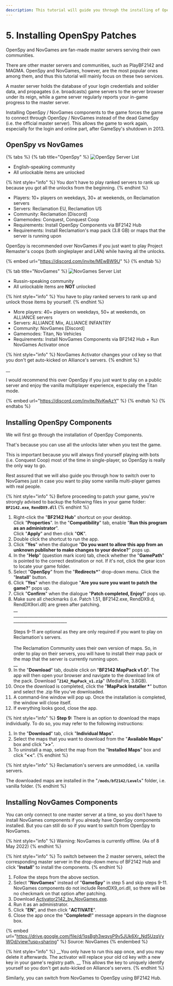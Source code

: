 ```yaml
---
description: This tutorial will guide you through the installing of OpenSpy patches.
---
```


# 5. Installing OpenSpy Patches

OpenSpy and NovGames are fan-made master servers serving their own communities.

There are other master servers and communities, such as PlayBF2142 and MAGMA. OpenSpy and NovGames, however, are the most popular ones among them, and thus this tutorial will mainly focus on these two services.

A master server holds the database of your login credentials and soldier data, and propagates (i.e. broadcasts) game servers to the server browser under its reign, while a game server regularly reports your in-game progress to the master server.

Installing OpenSpy / NovGames components to the game forces the game to connect through OpenSpy / NovGames instead of the dead GameSpy (i.e. the official master server). This allows the game to work again, especially for the login and online part, after GameSpy's shutdown in 2013.

## OpenSpy vs NovGames

{% tabs %}
{% tab title="OpenSpy" %}
![OpenSpy Server List](../.gitbook/assets/reclamation\_orig.png)



* English-speaking community
* All unlockable items are unlocked

{% hint style="info" %}
​You don't have to play ranked servers to rank up because you got all the unlocks from the beginning.
{% endhint %}



* Players: 10+ players on weekdays, 30+ at weekends, on Reclamation server​s​
* Servers: Reclamation EU, Reclamation US
* Community: Reclamation \[Discord]
* Gamemodes: Conquest, Conquest Coop
* ​Requirements: Install OpenSpy Components via BF2142 Hub
* Requirements: Install Reclamation's map pack (3.8 GB) or maps that the server is running upon



OpenSpy is recommended over NovGames if you just want to play Project Remaster's coops (both singleplayer and LAN) while having all the unlocks.



{% embed url="https://discord.com/invite/MEwBW9U" %}
{% endtab %}

{% tab title="NovGames" %}
![NovGames Server List](../.gitbook/assets/novgame\_orig.png)



* Russin-speaking community
* All unlockable items are **NOT** unlocked

{% hint style="info" %}
​You have to play ranked servers to rank up and unlock those items by yourself.
{% endhint %}



* More players: 40+ players on weekdays, 50+ at weekends, on ALLIANCE servers
* Servers: ALLIANCE Mix, ALLIANCE INFANTRY
* Community: NovGames \[Discord]
* Gamemodes: Titan, No Vehicles
* Requirements: Install NovGames Components via BF2142 Hub + Run NovGames Activator once

{% hint style="info" %}
NovGames Activator changes your cd key so that you don't get auto-kicked on Alliance's servers.
{% endhint %}

__

I would recommend this over OpenSpy if you just want to play on a public server and enjoy the vanilla multiplayer experience, especially the Titan mode.​



{% embed url="https://discord.com/invite/NvKwAzY" %}
{% endtab %}
{% endtabs %}

## Installing OpenSpy Components

We will first go through the installation of OpenSpy Components.&#x20;

That's because you can use all the unlocks later when you test the game.&#x20;

This is important because you will always find yourself playing with bots (i.e. Conquest Coop) most of the time in single-player, so OpenSpy is really the only way to go.&#x20;

Rest assured that we will also guide you through how to switch over to NovGames just in case you want to play some vanilla multi-player games with real people.

{% hint style="info" %}
​Before proceeding to patch your game, you're strongly advised to backup the following files in your game folder: **`BF2142.exe`**, **`RendDX9.dll`**
{% endhint %}

1. Right-click the "**BF2142 Hub**" shortcut on your desktop. \
   Click "**Properties**". In the "**Compatibility**" tab, enable "**Run this program as an administrator**".\
   Click "**Apply**" and then click "**OK**".
2. Double click the shortcut to run the app.
3. Click "**Yes**" when the dialogue "**Do you want to allow this app from an unknown publisher to make changes to your device?**" pops up.
4. In the "**Help**" (question mark icon) tab, check whether the "**GamePath**" is pointed to the correct destination or not. If it's not, click the gear icon to locate your game folder.
5. Select "**OpenSpy**" from the "**Redirects\***" drop-down menu. Click the "**Install**" button.
6. Click "**Yes**" when the dialogue "**Are you sure you want to patch the game?**" pops up.
7. Click "**Confirm**" when the dialogue "**Patch completed, Enjoy!**" pops up.
8. Make sure all checkmarks (i.e. Patch 1.51, BF2142.exe, RendDX9.d, RendDX9ori.dll) are green after patching.\
   __\
   __\_\_\_\_\_\_\_\_\_\_\_\_\_\_\_\_\_\_\_\_\_\_\_\_\_\_\_\_\_\_\_\_\_\_\_\_\_\_\_\_\_\_\_\_\_\_\_\_\_\_\_\_\_\_\_\_\_\_\_\_\_\_\_\_\_\_\_\_\_\_\_\_\_\_\_\_\_\_\_\_\_\_\_\_\_\_\_\_\_\_\_\_\_\_\_\_\_\_\_\
   \
   Steps 9-11 are optional as they are only required if you want to play on Reclamation's servers.\
   \
   The Reclamation Community uses their own version of maps. So, in order to play on their servers, you will have to install their map pack or the map that the server is currently running upon.\
   __
9. In the "**Download**" tab, double click on "**BF2142 MapPack v1.0**". The app will then open your browser and navigate to the download link of the pack. Download "**`2142_MapPack_v1.zip`**" (MediaFire, 3.8GB).
10. Once the download is completed, click the "**MapPack Installer \***" button and select the .zip file you've downloaded.
11. A command-line window will pop up. Once the installation is completed, the window will close itself.
12. If everything looks good, close the app.

{% hint style="info" %}
**Step 9:** There is an option to download the maps individually. To do so, you may refer to the following instructions:



1. In the "**Download**" tab, click "**Individual Maps**".&#x20;
2. Select the maps that you want to download from the "**Available Maps**" box and click "**>>**".&#x20;
3. To uninstall a map, select the map from the "**Installed Maps**" box and click "**<<**".
{% endhint %}

{% hint style="info" %}
Reclamation's servers are unmodded, i.e. vanilla servers.

The downloaded maps are installed in the "**`/mods/bf2142/Levels`**" folder, i.e. vanilla folder.
{% endhint %}

## Installing NovGames Components

​You can only connect to one master server at a time, so you don't have to install NovGames components if you already have OpenSpy components installed. But you can still do so if you want to switch from OpenSpy to NovGames.

{% hint style="info" %}
Warning: NovGames is currently offline. (As of 8 May 2022)
{% endhint %}

{% hint style="info" %}
To switch between the 2 master servers, select the corresponding master server in the drop-down menu of BF2142 Hub and click "**Install**" to install the components.
{% endhint %}

1. Follow the steps from the above section.&#x20;
2. Select "**NovGames**" instead of "**GameSpy**" in step 5 and skip steps 9-11. \
   NovGames components do not include RendDX9\_ori.dll, so there will be no checkmark on that option after patching.
3. Download [Activator2142\_by\_NovGames.exe](https://drive.google.com/file/d/1qsBgh3wqvsP9v5JUk6Xr\_Nd5UzqVyWOd/view?usp=sharing).
4. Run it as an administrator.
5. Click "**EN**", and then click "**ACTIVATE**".
6. Close the app once the "**Completed!**" message appears in the diagnose box.

{% embed url="https://drive.google.com/file/d/1qsBgh3wqvsP9v5JUk6Xr_Nd5UzqVyWOd/view?usp=sharing" %}
Source: NovGames
{% endembed %}

{% hint style="info" %}
_​_You only have to run this app once, and you may delete it afterwards. The activator will replace your old cd key with a new key in your game's registry path. __ This allows the key to uniquely identify yourself so you don't get auto-kicked on Alliance's servers.
{% endhint %}

Similarly, you can switch from NovGames to OpenSpy using BF2142 Hub.
